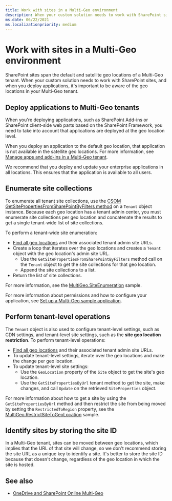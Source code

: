 ```yaml
---
title: Work with sites in a Multi-Geo environment
description: When your custom solution needs to work with SharePoint sites, and when you deploy applications, it's important to be aware of the geo locations in your Multi-Geo tenant. 
ms.date: 06/22/2021
ms.localizationpriority: medium
---
```


# Work with sites in a Multi-Geo environment

SharePoint sites span the default and satellite geo locations of a Multi-Geo tenant. When your custom solution needs to work with SharePoint sites, and when you deploy applications, it's important to be aware of the geo locations in your Multi-Geo tenant. 

## Deploy applications to Multi-Geo tenants

When you're deploying applications, such as SharePoint Add-ins or SharePoint client-side web parts based on the SharePoint Framework, you need to take into account that applications are deployed at the geo location level. 

When you deploy an application to the default geo location, that application is not available in the satellite geo locations. For more information, see [Manage apps and add-ins in a Multi-Geo tenant](multigeo-apps.md).

We recommend that you deploy and update your enterprise applications in all locations. This ensures that the application is available to all users.

## Enumerate site collections

To enumerate all tenant site collections, use the [CSOM GetSitePropertiesFromSharePointByFilters method](https://msdn.microsoft.com/library/microsoft.online.sharepoint.tenantadministration.tenant.getsitepropertiesfromsharepointbyfilters.aspx) on a `Tenant` object instance. Because each geo location has a tenant admin center,  you must enumerate site collections per geo location and concatenate the results to get a single tenant-wide list of site collections.

To perform a tenant-wide site enumeration:

- [Find all geo locations](multigeo-discovery.md) and their associated tenant admin site URLs.
- Create a loop that iterates over the geo locations and creates a `Tenant` object with the geo location's admin site URL.
	- Use the `GetSitePropertiesFromSharePointByFilters` method call on the `Tenant` object to get the site collections for that geo location.
	- Append the site collections to a list.
- Return the list of site collections.

For more information, see the [MultiGeo.SiteEnumeration](https://github.com/SharePoint/PnP/tree/dev/Samples/MultiGeo.SiteEnumeration) sample.

For more information about permissions and how to configure your application, see [Set up a Multi-Geo sample application](multigeo-sampleapplicationsetup.md).

## Perform tenant-level operations

The `Tenant` object is also used to configure tenant-level settings, such as CDN settings, and tenant-level site settings, such as the **site geo location restriction**. To perform tenant-level operations:

- [Find all geo locations](multigeo-discovery.md) and their associated tenant admin site URLs.
- To update tenant-level settings, iterate over the geo locations and make the change per geo location.
- To update tenant-level site settings: 
	- Use the `GeoLocation` property of the `Site` object to get the site's geo location.
	- Use the `GetSitePropertiesByUrl` tenant method to get the site, make changes, and call `Update` on the retrieved `SiteProperties` object.

For more information about how to get a site by using the `GetSitePropertiesByUrl` method and then restrict the site from being moved by setting the `RestrictedToRegion` property, see the [MultiGeo.RestrictSiteToGeoLocation](https://github.com/pnp/PnP/tree/master/Samples/MultiGeo.RestrictSiteToGeoLocation) sample. 

## Identify sites by storing the site ID

In a Multi-Geo tenant, sites can be moved between geo locations, which implies that the URL of that site will change, so we don't recommend storing the site URL as a unique key to identify a site. It's better to store the site ID because that doesn't change, regardless of the geo location in which the site is hosted. 


## See also

- [OneDrive and SharePoint Online Multi-Geo](multigeo-introduction.md)

